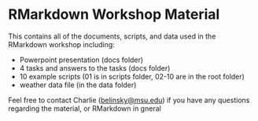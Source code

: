 # RMarkdown Workshop Material

This contains all of the documents, scripts, and data used in the RMarkdown workshop including:
- Powerpoint presentation (docs folder)
- 4 tasks and answers to the tasks (docs folder)
- 10 example scripts (01 is in scripts folder, 02-10 are in the root folder)
- weather data file (in the data folder)

Feel free to contact Charlie (belinsky@msu.edu) if you have any questions regarding the material, or RMarkdown in gneral
